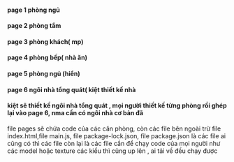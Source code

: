 #### page 1 phòng ngủ
#### page 2 phòng tắm
#### page 3 phòng khách( mp)
#### page 4 phòng bếp( nhà ăn)
#### page 5 phòng ngủ (hiển)
#### page 6 ngôi nhà tổng quát( kiệt thiết kế nhà
#### kiệt sẽ thiết kế ngôi nhà tổng quát , mọi người thiết kế từng phòng rồi ghép lại vào page 6, nma cần có ngôi nhà cơ bản đã
file pages sẽ chứa code của các căn phòng, còn các file bên ngoài trừ file index.html,file main.js, file package-lock.json, file package.json là các file ai cũng có thì các file còn lại là các file cần để chạy code của mọi người như các model hoặc texture các kiểu thì cũng up lên , ai tải về đều chạy được
